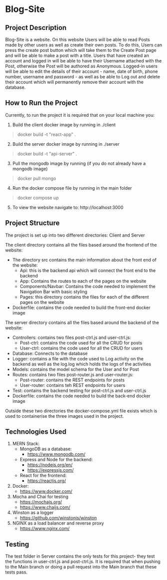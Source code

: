# Blog-Site

## Project Description

Blog-Site is a website. On this website Users will be able to read Posts made by other
users as well as create their own posts. To do this, Users can press the create post button
which will take them to the Create Post page and will be able to make a post with a title.
Users that have created an account and logged in will be able to have their Username 
attached with the Post, otherwise the Post will be authored as Anonymous. Logged-in users
will be able to edit the details of their account - name, date of birth, phone number,
username and password - as well as be able to Log out and delete their account which will
permanently remove their account with the database.

## How to Run the Project

Currently, to run the project it is required that on your local machine you:
1. Build the client docker image by running in ./client 
> docker build -t "react-app" .
2. Build the server docker image by running in ./server
> docker build -t "api-server" .
3. Pull the mongodb image by running (if you do not already have a mongodb image)
> docker pull mongo
4. Run the docker compose file by running in the main folder
> docker compose up
5. To view the website navigate to: http://localhost:3000

## Project Structure

The project is set up into two different directories: Client and Server

The client directory contains all the files based around the frontend of the website:

- The directory src contains the main information about the front end of the website:
  - Api: this is the backend api which will connect the front end to the backend
  - App: Contains the routes to each of the pages on the website
  - Components/Navbar: Contains the code needed to implement the Navigation Bar with basic styling 
  - Pages: this directory contains the files for each of the different pages on the website
- Dockerfile: contains the code needed to build the front-end docker image

The server directory contains all the files based around the backend of the website:

- Controllers: contains two files post-ctrl.js and user-ctrl.js:
  - Post-ctrl: contains the code used for all the CRUD for posts
  - User-ctrl: contains the code used for all the CRUD for users
- Database: Connects to the database
- Logger: contains a file with the code used to Log activity on the backend as well
as the log.log which holds the logs of the activities
- Models: contains the model schema for the User and for Post
- Routes: contains two files post-router.js and user-router.js:
  - Post-router: contains the REST endpoints for posts
  - User-router: contains teh REST endpoints for users
- Test: contains the backend testing for post-ctrl.js and user-ctrl.js
- Dockerfile: contains the code needed to build the back-end docker image

Outside these two directories the docker-compose.yml file exists which is used to 
containerise the three images used in the project.

## Technologies Used

1. MERN Stack:
   - MongoDB as a database: 
     - https://www.mongodb.com/
   - Express and Node for the backend: 
     - https://nodejs.org/en/
     - https://expressjs.com/
   - React for the frontend: 
     - https://reactjs.org/
2. Docker:
    - https://www.docker.com/
3. Mocha and Chai for testing
    - https://mochajs.org/
    - https://www.chaijs.com/
4. Winston as a logger
    - https://github.com/winstonjs/winston
5. NGINX as a load balancer and reverse proxy
    - https://www.nginx.com/

## Testing

The test folder in Server contains the only tests for this project- they test the functions
in user-ctrl.js and post-ctrl.js. It is required that when pushing to the Main branch or 
doing a pull request into the Main branch that these tests pass. 